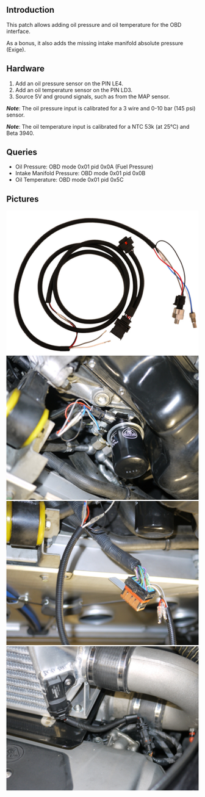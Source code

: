 ## Introduction

This patch allows adding oil pressure and oil temperature for the OBD interface.

As a bonus, it also adds the missing intake manifold absolute pressure (Exige).

## Hardware

 1. Add an oil pressure sensor on the PIN LE4.
 2. Add an oil temperature sensor on the PIN LD3.
 3. Source 5V and ground signals, such as from the MAP sensor.

***Note***: The oil pressure input is calibrated for a 3 wire and 0-10 bar
(145 psi) sensor.

***Note***: The oil temperature input is calibrated for a NTC 53k (at 25°C) and
Beta 3940.

## Queries

 - Oil Pressure: OBD mode 0x01 pid 0x0A (Fuel Pressure)
 - Intake Manifold Pressure: OBD mode 0x01 pid 0x0B
 - Oil Temperature: OBD mode 0x01 pid 0x5C

## Pictures

![alt text](../../../documentation/Usage/obdoil/harness.jpg "Wire Harness")
![alt text](../../../documentation/Usage/obdoil/oncar.jpg "Mounted on the car")
![alt text](../../../documentation/Usage/obdoil/install.jpg "Adding PINs")
![alt text](../../../documentation/Usage/obdoil/5v-pickup.jpg "Sourcing 5V")
